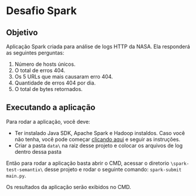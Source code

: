 # Desafio Spark

## Objetivo
Aplicação Spark criada para análise de logs HTTP da NASA. Ela responderá as seguintes perguntas:
1. Número de hosts únicos.
2. O total de erros 404.
3. Os 5 URLs que mais causaram erro 404.
4. Quantidade de erros 404 por dia.
5. O total de bytes retornados.

## Executando a aplicação
Para rodar a aplicação, você deve:
* Ter instalado Java SDK, Apache Spark e Hadoop instaldos. Caso você não tenha, você pode começar [clicando aqui](https://github.com/Cheng-Lin-Li/Spark/wiki/How-to-install-Spark-2.1.0-in-Windows-10-environment) e seguir as instruções.
* Criar a pasta `data\` na raiz desse projeto e colocar os arquivos de log dentro dessa pasta

Então para rodar a aplicação basta abrir o CMD, acessar o diretorio `\spark-test-semantix\` desse projeto e rodar o seguinte comando:
`spark-submit main.py`.

Os resultados da aplicação serão exibidos no CMD.